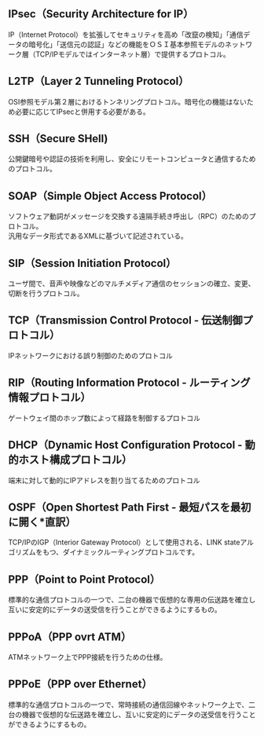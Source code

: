 ﻿## IPsec（Security Architecture for IP）



IP（Internet Protocol）を拡張してセキュリティを高め「改竄の検知」「通信データの暗号化」「送信元の認証」などの機能をＯＳＩ基本参照モデルのネットワーク層（TCP/IPモデルではインターネット層）で提供するプロトコル。



## L2TP（Layer 2 Tunneling Protocol）



OSI参照モデル第２層におけるトンネリングプロトコル。暗号化の機能はないため必要に応じてIPsecと併用する必要がある。



## SSH（Secure SHell)



公開鍵暗号や認証の技術を利用し、安全にリモートコンピュータと通信するためのプロトコル。

## SOAP（Simple Object Access Protocol）



ソフトウェア動詞がメッセージを交換する遠隔手続き呼出し（RPC）のためのプロトコル。<br>
汎用なデータ形式であるXMLに基づいて記述されている。



## SIP（Session Initiation Protocol）



ユーザ間で、音声や映像などのマルチメディア通信のセッションの確立、変更、切断を行うプロトコル。


## TCP（Transmission Control Protocol - 伝送制御プロトコル）

IPネットワークにおける誤り制御のためのプロトコル

## RIP（Routing Information Protocol - ルーティング情報プロトコル）

ゲートウェイ間のホップ数によって経路を制御するプロトコル

## DHCP（Dynamic Host Configuration Protocol - 動的ホスト構成プロトコル）

端末に対して動的にIPアドレスを割り当てるためのプロトコル

## OSPF（Open Shortest Path First - 最短パスを最初に開く*直訳）

TCP/IPのIGP（Interior Gateway Protocol）として使用される、LINK stateアルゴリズムをもつ、ダイナミックルーティングプロトコルです。

## PPP（Point to Point Protocol）

標準的な通信プロトコルの一つで、二台の機器で仮想的な専用の伝送路を確立し互いに安定的にデータの送受信を行うことができるようにするもの。

## PPPoA（PPP ovrt ATM）

ATMネットワーク上でPPP接続を行うための仕様。

## PPPoE（PPP over Ethernet）

標準的な通信プロトコルの一つで、常時接続の通信回線やネットワーク上で、二台の機器で仮想的な伝送路を確立し、互いに安定的にデータの送受信を行うことができるようにするもの。

